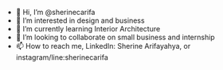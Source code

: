 - 👋 Hi, I’m @sherinecarifa
- 👀 I’m interested in design and business
- 🌱 I’m currently learning Interior Architecture
- 💞️ I’m looking to collaborate on small business and internship
- 📫 How to reach me, LinkedIn: Sherine Arifayahya, or instagram/line:sherinecarifa
